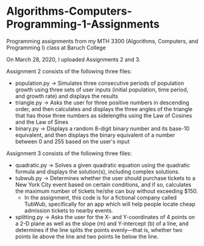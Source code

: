 # Algorithms-Computers-Programming-1-Assignments
Programming assignments from my MTH 3300 (Algorithms, Computers, and Programming I) class at Baruch College

On March 28, 2020, I uploaded Assignments 2 and 3. 

Assignment 2 consists of the following three files:
- population.py → Simulates three consecutive periods of population growth using three sets of user inputs (initial population, time period, and growth rate) and displays the results
- triangle.py → Asks the user for three positive numbers in descending order, and then calculates and displays the three angles of the triangle that has those three numbers as sidelengths using the Law of Cosines and the Law of Sines
- binary.py → Displays a random 8-digit binary number and its base-10 equivalent, and then displays the binary equivalent of a number between 0 and 255 based on the user's input

Assignment 3 consists of the following three files:
- quadratic.py → Solves a given quadratic equation using the quadratic formula and displays the solution(s), including complex solutions.
- tubwub.py → Determines whether the user should purchase tickets to a New York City event based on certain conditions, and if so, calculates the maximum number of tickets he/she can buy without exceeding $150.
  - In the assignment, this code is for a fictional company called TubWub, specifically for an app which will help people locate cheap admission tickets to nearby events.
- splitting.py → Asks the user for the X- and Y-coordinates of 4 points on a 2-D plane as well as the slope (m) and Y-intercept (b) of a line, and determines if the line splits the points evenly—that is, whether two points lie above the line and two points lie below the line.